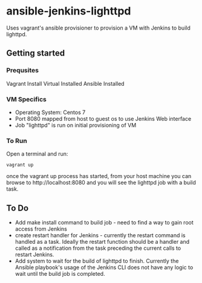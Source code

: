 # ansible-jenkins-lighttpd

Uses vagrant's ansible provisioner to provision a VM with Jenkins to build lighttpd.

## Getting started

### Prequsites

Vagrant Install
Virtual Installed
Ansible Installed

### VM Specifics
- Operating System: Centos 7
- Port 8080 mapped from host to guest os to use Jenkins Web interface
- Job "lighttpd" is run on initial provisioning of VM

### To Run
Open a terminal and run:

	vagrant up

once the vagrant up process has started, from your host machine you can browse to http://localhost:8080 and you will see the lighttpd job with a build task.

## To Do
- Add make install command to build job - need to find a way to gain root access from Jenkins
- create restart handler for Jenkins - currently the restart command is handled as a task.  Ideally the restart function should be a handler and called as a notification from the task preceding the current calls to restart Jenkins.
- Add system to wait for the build of lighttpd to finish.  Currently the Ansible playbook's usage of the Jenkins CLI does not have any logic to wait until the build job is completed.